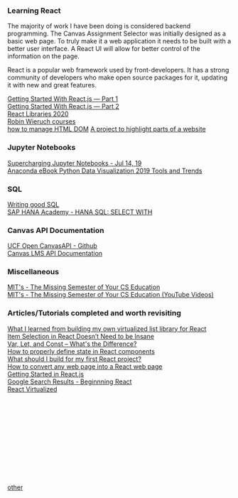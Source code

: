 
### Learning React  
The majority of work I have been doing is considered backend programming. The Canvas Assignment Selector was initially designed as a basic web page. To truly make it a web application it needs to be built with a better user interface. A React UI will allow for better control of the information on the page.  

React is a popular web framework used by front-developers. It has a strong community of developers who make open source packages for it, updating it with new and great features.  

[Getting Started With React.js — Part 1](https://medium.com/better-programming/getting-started-with-react-js-part-1-59598ef17780)  
[Getting Started With React.js — Part 2](https://medium.com/better-programming/getting-started-with-react-js-part-2-3dbd08c680a2)  
[React Libraries 2020](https://www.robinwieruch.de/react-libraries#routing-with-react-router)  
[Robin Wieruch courses](https://courses.robinwieruch.de/)  
[how to manage HTML DOM](https://htmldom.dev/)
[A project to highlight parts of a website](https://github.com/andrew4699/react-see-through#example)  

### Jupyter Notebooks  
[Supercharging Jupyter Notebooks - Jul 14, 19](https://towardsdatascience.com/supercharging-jupyter-notebooks-e22f5ad7ca18)  
[Anaconda eBook Python Data Visualization 2019 Tools and Trends](Anaconda_eBook_PyViz_0519.pdf)  

### SQL  
[Writing good SQL](https://towardsdatascience.com/writing-good-sql-ccb578ff9919)  
[SAP HANA Academy - HANA SQL: SELECT WITH](https://www.youtube.com/watch?v=ngEca_5c-H4)  

### Canvas API Documentation  
[UCF Open CanvasAPI - Github](https://github.com/ucfopen/canvasapi)  
[Canvas LMS API Documentation](https://canvas.instructure.com/doc/api/index.html)  

### Miscellaneous  
[MIT's - The Missing Semester of Your CS Education](https://missing.csail.mit.edu/)  
[MIT's - The Missing Semester of Your CS Education (YouTube Videos)](https://www.youtube.com/playlist?list=PLyzOVJj3bHQuloKGG59rS43e29ro7I57J)  

### Articles/Tutorials completed and worth revisiting  
[What I learned from building my own virtualized list library for React](https://dev.to/nishanbajracharya/what-i-learned-from-building-my-own-virtualized-list-library-for-react-45ik)  
[Item Selection in React Doesn’t Need to be Insane](https://medium.com/@sconnolly17/item-selection-in-react-doesnt-need-to-be-insane-e81fce48ba91)  
[Var, Let, and Const – What's the Difference?](https://www.freecodecamp.org/news/var-let-and-const-whats-the-difference/)  
[How to properly define state in React components](https://medium.com/hackernoon/how-to-properly-define-state-in-react-components-b0f0ee83c982)  
[What should I build for my first React project?](https://medium.com/javascript-in-plain-english/what-should-i-build-for-my-first-reactjs-project-4c575d04728)  
[How to convert any web page into a React web page](https://medium.com/javascript-in-plain-english/how-to-convert-any-web-page-to-reactjs-9740f1ba15db)  
[Getting Started in React.js](https://medium.com/swlh/getting-started-in-react-js-995539f8438e)  
[Google Search Results - Beginnning React](https://www.google.com/search?q=beginning+react+medium.com&oq=beginning+react+medium.com&aqs=chrome..69i57.10908j0j7&sourceid=chrome&ie=UTF-8)  
[React Virtualized](https://bvaughn.github.io/react-virtualized/#/wizard)  
[]()  
[]()  
[]()  
[]()  
[]()  
[]()  
[]()  
[]()  
[]()  
[]()  
[]()  
[]()  
[other](other.md)
